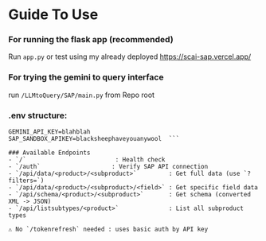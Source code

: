 # Guide To Use

### For running the flask app (recommended)  
Run `app.py` or test using my already deployed https://scai-sap.vercel.app/

### For trying the gemini to query interface
run `/LLMtoQuery/SAP/main.py` from Repo root

### .env structure: 
```env
GEMINI_API_KEY=blahblah  
SAP_SANDBOX_APIKEY=blacksheephaveyouanywool  ```

### Available Endpoints
- `/`                         : Health check  
- `/auth`                    : Verify SAP API connection  
- `/api/data/<product>/<subproduct>`         : Get full data (use `?filters=`)  
- `/api/data/<product>/<subproduct>/<field>` : Get specific field data  
- `/api/schema/<product>/<subproduct>`       : Get schema (converted XML -> JSON)  
- `/api/listsubtypes/<product>`              : List all subproduct types

⚠︎ No `/tokenrefresh` needed : uses basic auth by API key
